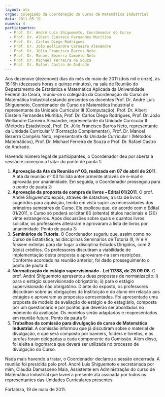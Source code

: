 ```yaml
---
layout: ata
orgao: Colegiado da Coordenação do Curso de Matemática Industrial
data: 2011-05-19
numero: 4
participantes:
  - Prof. Dr. André Luís Shiguemoto, Coordenador do Curso
  - Prof. Dr. Albert Einstein Fernandes Muritiba
  - Prof. Dr. Carlos Diego Rodrigues
  - Prof. Dr. João Welliandre Carneiro Alexandre
  - Prof. Dr. Júlio Francisco Barros Neto
  - Prof. Dr. Manoel Bezerra Campêlo Neto
  - Prof. Dr. Michael Ferreira de Souza
  - Prof. Dr. Rafael Castro de Andrade
---
```


Aos dezenove (dezenove) dias do mês de maio de 2011 (dois mil e onze), às 16:15h (dezesseis horas e quinze minutos), na sala de Reunião do Departamento de Estatística e Matemática Aplicada da Universidade Federal do Ceará, reuniu-se o colegiado da Coordenação do Curso de Matemática Industrial estando presentes os docentes Prof. Dr. André Luís Shiguemoto, Coordenador do Curso de Matemática Industrial e representante da Unidade Curricular III (Computação), Prof. Dr. Albert Einstein Fernandes Muritiba, Prof. Dr. Carlos Diego Rodrigues, Prof. Dr. João Welliandre Carneiro Alexandre, representante da Unidade Curricular II (Métodos Estatísticos), Prof. Dr. Júlio Francisco Barros Neto, representante da Unidade Curricular V (Formação Complementar), Prof. Dr. Manoel Bezerra Campêlo Neto, representante da Unidade Curricular I (Métodos Matemáticos), Prof. Dr. Michael Ferreira de Souza e Prof. Dr. Rafael Castro de Andrade.

Havendo número legal de participantes, o Coordenador deu por aberta a sessão e começou a tratar do ponto de pauta 1:

1. **Aprovação da Ata da Reunião nº 03, realizada em 07 de abril de 2011**.
   A ata da reunião nº 03 foi lida anteriormente através de e-mail e aprovada por unanimidade.
   Em seguida, o Coordenador prosseguiu para o ponto de pauta 2:
2. **Aprovação da proposta de compra de livros – Edital 01/2011**.
   O prof. André Shiguemoto expôs, através de datashow, a lista de livros sugeridos para aquisição, tendo em vista suprir as necessidades dos primeiros semestres do Curso.
   Ele explicou que, de acordo com o Edital 01/2011, o Curso só poderá solicitar 80 (oitenta) títulos nacionais e (20) vinte estrangeiros.
   Após discussões sobre quais e quantos livros solicitar, os professores alteraram e aprovaram a lista de livros por unanimidade.
   Ponto de pauta 3:
3. **Seminários de Tutoria**.
   O Coordenador sugeriu que, assim como no Curso de Estatística, as disciplinas Seminários de Tutoria III, IV e V fossem extintas para dar lugar a disciplina Estudos Dirigidos, com 2 (dois) créditos.
   Os professores discutiram a viabilidade de implementação desta proposta e aprovaram-na sem restrições.
   Conforme acordado na reunião anterior, foi dado prosseguimento o ponto de pauta 4:
4. **Normatização do estágio supervisionado - Lei 11788, de 25.09.08**.
   O prof. André Shiguemoto apresentou duas propostas de normatização: i) para o estágio supervisionado obrigatório; ii) para o estágio supervisionado não obrigatório.
   Diante do exposto, os professores discutiram sobre as obrigações da Instituição e do aluno em relação aos estágios e aprovaram as propostas apresentadas.
   Foi apresentada uma proposta de modelo de avaliação do estágio e do estagiário, composta por um questionário e por pontos que deverão ser abordados no momento da avaliação.
   Os modelos serão adaptados e reapresentados em reunião futura.
   Ponto de pauta 5:
5. **Trabalhos da comissão para divulgação do curso de Matemática Industrial**.
   A comissão informou que já discutiram sobre o material de divulgação, e que será composto por banners, folders e livretos, e as tarefas foram delegadas a cada componente da Comissão.
   Além disso, foi eleita a logomarca que deverá ser utilizada no processo de divulgação do Curso.

Nada mais havendo a tratar, o Coordenador declarou a sessão encerrada.
A reunião foi presidida pelo prof. André Luís Shiguemoto e secretariada por mim, Cláudia Damasceno Maia, Assistente em Administração do curso de Matemática Industrial que lavrei a presente ata assinada por todos os representantes das Unidades Curriculares presentes.

Fortaleza, 19 de maio de 2011.
